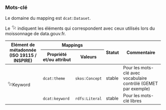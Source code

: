 <h3><a name="md-on-md">Mots-clé</a></h3>
<p>Le domaine du mapping est <code>dcat:Dataset</code>.</p>
<p> Le <img src="./images/fixed-5-16.png"> indiquent les éléments qui correspondent avec ceux utilisés lors du moissonnage de data.gouv.fr.</p>
<table>
  <thead>
    <tr>
      <th colspan="2" rowspan="2">Elément de métadonnée (ISO 19115 / INSPIRE)</th>
      <th colspan="2">Mappings</th>
      <th rowspan="2">Statut</th>
      <th rowspan="2">Commentaire</th>
    </tr>
    <tr>
      <th>Propriété et/ou attribut</th>
      <th>Valeurs</th>
    </tr>
  </thead>
  <tbody>
<tr>
      <td rowspan="2" colspan="2" ><img src="./images/fixed-5-16.png">Keyword</td>
      <td><code>dcat:theme</code></td>
      <td><code>skos:Concept</code></td>
      <td>stable</td>
      <td>Pour les mots-clé avec vocabulaire contrôlé (GEMET par exemple)</td>
    </tr>
    <tr>
      <td><code>dcat:keyword</code></td>
      <td><code>rdfs:Literal</code></td>
      <td>stable</td>
      <td>Pour les mots-clé libres</td>
    </tr>
    <tr>
  </tbody>
</table>

